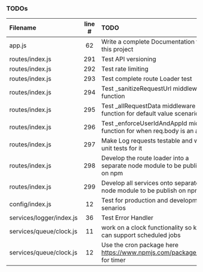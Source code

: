 ### TODOs
| Filename | line # | TODO
|:------|:------:|:------
| app.js | 62 | Write a complete Documentation for this project
| routes/index.js | 291 | Test API versioning
| routes/index.js | 292 | Test rate limiting
| routes/index.js | 293 | Test complete route Loader test
| routes/index.js | 294 | Test _sanitizeRequestUrl middleware function
| routes/index.js | 295 | Test _allRequestData middleware function for default value scenario
| routes/index.js | 296 | Test _enforceUserIdAndAppId middle function for when req.body is an array
| routes/index.js | 297 | Make Log requests testable and write unit tests for it
| routes/index.js | 298 | Develop the route loader into a separate node module to be publish on npm
| routes/index.js | 299 | Develop all services onto separate node module to be publish on npm
| config/index.js | 12 | Test for production and development senarios
| services/logger/index.js | 36 | Test Error Handler
| services/queue/clock.js | 11 | work on a clock functionality so kue can support scheduled jobs
| services/queue/clock.js | 12 | Use the cron package here https://www.npmjs.com/package/cron for timer